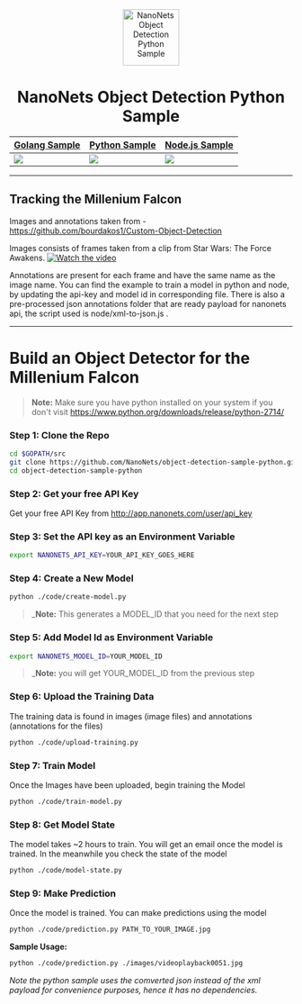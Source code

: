 <div align="center">
  <a href="https://nanonets.com/objectdetection/">
    <img src="https://nanonets.com/logo.png" alt="NanoNets Object Detection Python Sample" width="100"/>
    </a>
</div>

<h1 align="center">NanoNets Object Detection Python Sample</h1>

| [Golang Sample](https://github.com/NanoNets/object-detection-sample-golang) | [Python Sample](https://github.com/NanoNets/object-detection-sample-python)| [Node.js Sample](https://github.com/NanoNets/object-detection-sample-nodejs) |
| -------------------------- |--------------------------| --------------------------|
| [![](https://www.hugopicado.com/assets/golang.png)](https://github.com/NanoNets/object-detection-sample-golang) | [![](http://kata.coderdojo.com/images/thumb/e/ea/Python_logo.png/100px-Python_logo.png)](https://github.com/NanoNets/object-detection-sample-python) | [![](https://s3.amazonaws.com/openshift-hub/production/quickstarts/243/nodejs_custom.png?1456926624)](https://github.com/NanoNets/object-detection-sample-nodejs) |

** **

## Tracking the Millenium Falcon

Images and annotations taken from - https://github.com/bourdakos1/Custom-Object-Detection

Images consists of frames taken from a clip from Star Wars: The Force Awakens.
[![Watch the video](https://github.com/bourdakos1/Custom-Object-Detection/raw/master/screenshots/starwars_small.gif)](https://www.youtube.com/watch?v=xW2hpkoaIiM)

Annotations are present for each frame and have the same name as the image name. You can find the example to train a model in python and node, by updating the api-key and model id in corresponding file. There is also a pre-processed json annotations folder that are ready payload for nanonets api, the script used is node/xml-to-json.js .


** **

# Build an Object Detector for the Millenium Falcon

>**Note:** Make sure you have python installed on your system if you don't visit https://www.python.org/downloads/release/python-2714/
 
### Step 1: Clone the Repo
```bash
cd $GOPATH/src
git clone https://github.com/NanoNets/object-detection-sample-python.git
cd object-detection-sample-python
```

### Step 2: Get your free API Key
Get your free API Key from http://app.nanonets.com/user/api_key

### Step 3: Set the API key as an Environment Variable
```bash
export NANONETS_API_KEY=YOUR_API_KEY_GOES_HERE
```

### Step 4: Create a New Model
```bash
python ./code/create-model.py
```
 >_**Note:** This generates a MODEL_ID that you need for the next step

### Step 5: Add Model Id as Environment Variable
```bash
export NANONETS_MODEL_ID=YOUR_MODEL_ID
```
 >_**Note:** you will get YOUR_MODEL_ID from the previous step

### Step 6: Upload the Training Data
The training data is found in images (image files) and annotations (annotations for the files)
```bash
python ./code/upload-training.py
```

### Step 7: Train Model
Once the Images have been uploaded, begin training the Model
```bash
python ./code/train-model.py
```

### Step 8: Get Model State
The model takes ~2 hours to train. You will get an email once the model is trained. In the meanwhile you check the state of the model
```bash
python ./code/model-state.py
```

### Step 9: Make Prediction
Once the model is trained. You can make predictions using the model
```bash
python ./code/prediction.py PATH_TO_YOUR_IMAGE.jpg
```

**Sample Usage:**
```bash
python ./code/prediction.py ./images/videoplayback0051.jpg
```


*Note the python sample uses the comverted json instead of the xml payload for convenience purposes, hence it has no dependencies.*